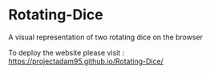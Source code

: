 # Rotating-Dice
A visual representation of two rotating dice on the browser

To deploy the website please visit : https://projectadam95.github.io/Rotating-Dice/
